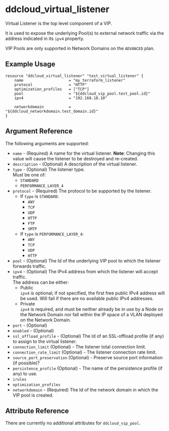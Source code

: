 # ddcloud\_virtual\_listener

Virtual Listener is the top level component of a VIP.

It is used to expose the underlying Pool(s) to external network traffic via the address indicated in its `ipv4` property.

VIP Pools are only supported in Network Domains on the `ADVANCED` plan.

## Example Usage

```
resource "ddcloud_virtual_listener" "test_virtual_listener" {
	name                 	= "my_terraform_listener"
	protocol             	= "HTTP"
	optimization_profiles 	= ["TCP"]
	pool                 	= "${ddcloud_vip_pool.test_pool.id}"
	ipv4                	= "192.168.18.10"

	networkdomain 		 	= "${ddcloud_networkdomain.test_domain.id}"
}
```

## Argument Reference

The following arguments are supported:

* `name` - (Required) A name for the virtual listener. **Note**: Changing this value will cause the listener to be destroyed and re-created.
* `description` - (Optional) A description of the virtual listener.
* `type` - (Optional) The listener type.  
  Must be one of:
	* `STANDARD`
	* `PERFORMANCE_LAYER_4`
* `protocol` - (Required) The protocol to be supported by the listener.  
	* If `type` is `STANDARD`:
		* `ANY`
		* `TCP`
		* `UDP`
		* `HTTP`
		* `FTP`
		* `SMTP`
	* If `type` is `PERFORMANCE_LAYER_4`:
		* `ANY`
		* `TCP`
		* `UDP`
		* `HTTP`
* `pool` - (Optional) The Id of the underlying VIP pool to which the listener forwards traffic.
* `ipv4` - (Optional) The IPv4 address from which the listener will accept traffic.  
  The address can be either:
	* Public  
	  `ipv4` is optional; if not specified, the first free public IPv4 address will be used. Will fail if there are no available public IPv4 addresses.
	* Private  
	  `ipv4` is required, and must be neither already be in use by a Node on the Network Domain nor fall within the IP space of a VLAN deployed on the Network Domain.
* `port` - (Optional)
* `enabled` - (Optional)
* `ssl_offload_profile` - (Optional) The Id of an SSL-offload profile (if any) to assign to the virtual listener.
* `connection_limit` (Optional) - The listener total connection limit.
* `connection_rate_limit` (Optional) - The listener connection rate limit.
* `source_port_preservation` (Optional) - Preserve source port information (if possible)?
* `persistence_profile` (Optional) - The name of the persistence profile (if any) to use.
* `irules`
* `optimization_profiles`
* `networkdomain` - (Required) The Id of the network domain in which the VIP pool is created.

## Attribute Reference

There are currently no additional attributes for `ddcloud_vip_pool`.
